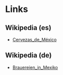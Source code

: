 
# Links


## Wikipedia (es)

- [Cervezas_de_México](http://es.wikipedia.org/wiki/Cervezas_de_México)

## Wikipedia (de)

- [Brauereien_in_Mexiko](http://de.wikipedia.org/wiki/Brauereien_in_Mexiko)

